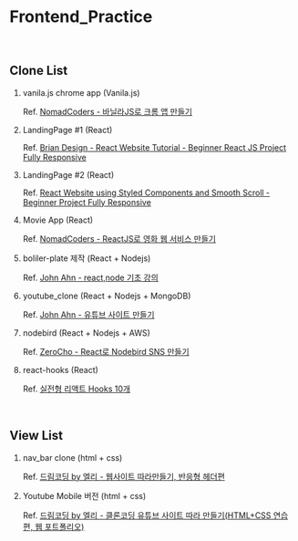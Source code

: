 # Frontend_Practice

<br>

## Clone List

1.  vanila.js chrome app (Vanila.js)

    Ref. [NomadCoders - 바닐라JS로 크롬 앱 만들기](https://nomadcoders.co/javascript-for-beginners)

2.  LandingPage #1 (React)

    Ref. [Brian Design - React Website Tutorial - Beginner React JS Project Fully Responsive](https://www.youtube.com/watch?v=I2UBjN5ER4s&t=4572s&ab_channel=BrianDesign)

3.  LandingPage #2 (React)

    Ref. [React Website using Styled Components and Smooth Scroll - Beginner Project Fully Responsive](https://www.youtube.com/watch?v=Nl54MJDR2p8&ab_channel=BrianDesign)

4.  Movie App (React)

    Ref. [NomadCoders - ReactJS로 영화 웹 서비스 만들기](https://nomadcoders.co/react-fundamentals)

5.  boliler-plate 제작 (React + Nodejs)

    Ref. [John Ahn - react,node 기초 강의](https://www.youtube.com/watch?v=fgoMqmNKE18&list=PL9a7QRYt5fqkZC9jc7jntD1WuAogjo_9T&ab_channel=JohnAhn)

6.  youtube_clone (React + Nodejs + MongoDB)

    Ref. [John Ahn - 유튜브 사이트 만들기](https://www.inflearn.com/course/%EB%94%B0%EB%9D%BC%ED%95%98%EB%A9%B0-%EB%B0%B0%EC%9A%B0%EB%8A%94-%EB%85%B8%EB%93%9C-%EB%A6%AC%EC%95%A1%ED%8A%B8-%EC%9C%A0%ED%8A%9C%EB%B8%8C-%EB%A7%8C%EB%93%A4%EA%B8%B0/dashboard)

7.  nodebird (React + Nodejs + AWS)

    Ref. [ZeroCho - React로 Nodebird SNS 만들기](https://www.inflearn.com/course/%EB%85%B8%EB%93%9C%EB%B2%84%EB%93%9C-%EB%A6%AC%EC%95%A1%ED%8A%B8-%EB%A6%AC%EB%89%B4%EC%96%BC/dashboard)

8.  react-hooks (React)

    Ref. [실전형 리액트 Hooks 10개](https://nomadcoders.co/react-hooks-introduction)

    <br>

## View List

1. nav_bar clone (html + css)

   Ref. [드림코딩 by 엘리 - 웹사이트 따라만들기, 반응형 헤더편 ](https://www.youtube.com/watch?v=X91jsJyZofw&list=PLv2d7VI9OotQ1F92Jp9Ce7ovHEsuRQB3Y&index=14&ab_channel=%EB%93%9C%EB%A6%BC%EC%BD%94%EB%94%A9by%EC%97%98%EB%A6%AC)

2. Youtube Mobile 버전 (html + css)

   Ref. [드림코딩 by 엘리 - 클론코딩 유튜브 사이트 따라 만들기(HTML+CSS 연습편, 웹 포트폴리오)](https://www.youtube.com/watch?v=67stn7Pu7s4&list=PLv2d7VI9OotQ1F92Jp9Ce7ovHEsuRQB3Y&index=15&ab_channel=%EB%93%9C%EB%A6%BC%EC%BD%94%EB%94%A9by%EC%97%98%EB%A6%AC)
